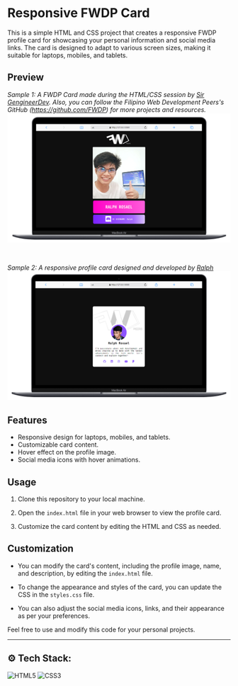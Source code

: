 # Responsive FWDP Card

This is a simple HTML and CSS project that creates a responsive FWDP profile card for showcasing your personal information and social media links. The card is designed to adapt to various screen sizes, making it suitable for laptops, mobiles, and tablets.

## Preview

*Sample 1: A FWDP Card made during the HTML/CSS session by [Sir GengineerDev](https://github.com/GengineerDev). Also, you can follow the Filipino Web Development Peers's GitHub (https://github.com/FWDP) for more projects and resources.*
![Responsive Profile Card](screenshot/card-01.png)

<br> 

*Sample 2: A responsive profile card designed and developed by [Ralph](https://github.com/coder-ralph)*
![Responsive Profile Card](screenshot/card-02.png)

## Features

- Responsive design for laptops, mobiles, and tablets.
- Customizable card content.
- Hover effect on the profile image.
- Social media icons with hover animations.

## Usage

1. Clone this repository to your local machine.

2. Open the `index.html` file in your web browser to view the profile card.

3. Customize the card content by editing the HTML and CSS as needed.

## Customization

- You can modify the card's content, including the profile image, name, and description, by editing the `index.html` file.

- To change the appearance and styles of the card, you can update the CSS in the `styles.css` file.

- You can also adjust the social media icons, links, and their appearance as per your preferences.


Feel free to use and modify this code for your personal projects.

---

## ⚙️ Tech Stack:

![HTML5](https://img.shields.io/badge/html5-%23E34F26.svg?style=for-the-badge&logo=html5&logoColor=white) ![CSS3](https://img.shields.io/badge/css3-%231572B6.svg?style=for-the-badge&logo=css3&logoColor=white)
